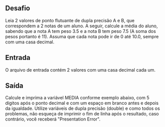## Desafio

Leia 2 valores de ponto flutuante de dupla precisão A e B, que correspondem a
2 notas de um aluno. A seguir, calcule a média do aluno, sabendo que a nota A
tem peso 3.5 e a nota B tem peso 7.5 (A soma dos pesos portanto é 11). Assuma
que cada nota pode ir de 0 até 10.0, sempre com uma casa decimal.

## Entrada
O arquivo de entrada contém 2 valores com uma casa decimal cada um.


## Saída
Calcule e imprima a variável MEDIA conforme exemplo abaixo, com 5 dígitos após
o ponto decimal e com um espaço em branco antes e depois da igualdade. Utilize
variáveis de dupla precisão (double) e como todos os problemas, não esqueça de
imprimir o fim de linha após o resultado, caso contrário, você receberá
"Presentation Error".
